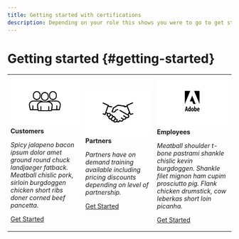 ```yaml
---
title: Getting started with certifications
description: Depending on your role this shows you were to go to get started.
---
```


# Getting started {#getting-started}

<table>
<tr style="border: 0">
  <td>
    <img alt="Customer" src="./assets/customer.png" />
    <div>
      <strong>Customers</strong>
    </div>
    <p>
    <em>Spicy jalapeno bacon ipsum dolor amet ground round chuck landjaeger fatback. Meatball chislic pork, sirloin burgdoggen chicken short ribs doner corned beef pancetta.</em>
    <p>
    <a href="https://experienceleague.adobe.com/" class="spectrum-Button spectrum-Button--outline spectrum-Button--primary spectrum-Button--sizeM">
      <span class="spectrum-Button-label has-no-wrap has-text-weight-bold">Get Started</span>
    </a>
  </td>
  <td>
    <img alt="Partners" src="./assets/partner.png" />
    <div>
      <strong>Partners</strong>
    </div>
    <p>
    <em>Partners have on demand training available including pricing discounts depending on level of partnership.</em>
    <p>
    <a href="https://solutionpartners.adobe.com" class="spectrum-Button spectrum-Button--outline spectrum-Button--primary spectrum-Button--sizeM">
      <span class="spectrum-Button-label has-no-wrap has-text-weight-bold">Get Started</span>
    </a>
  </td>
  <td>
    <img alt="Employees" src="./assets/adobe.png" />
    <div>
      <strong>Employees</strong>
    </div>
    <p>
    <em> Meatball shoulder t-bone pastrami shankle chislic kevin burgdoggen. Shankle filet mignon ham cupim prosciutto pig. Flank chicken drumstick, cow leberkas short loin picanha.</em>
    <p>
    <a href="https://inside.corp.adobe.com" class="spectrum-Button spectrum-Button--outline spectrum-Button--primary spectrum-Button--sizeM">
      <span class="spectrum-Button-label has-no-wrap has-text-weight-bold">Get Started</span>
    </a>
  </td>  
</tr>
</table>
